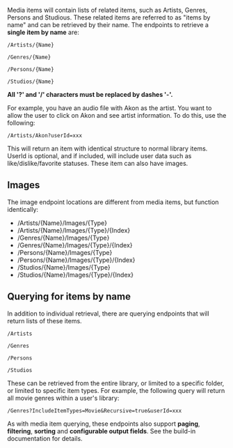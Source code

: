 Media items will contain lists of related items, such as Artists, Genres, Persons and Studious. These related items are referred to as "items by name" and can be retrieved by their name. The endpoints to retrieve a **single item by name** are:

`/Artists/{Name}`

`/Genres/{Name}`

`/Persons/{Name}`

`/Studios/{Name}`

**All '?' and '/' characters must be replaced by dashes '-'.**

For example, you have an audio file with Akon as the artist. You want to allow the user to click on Akon and see artist information. To do this, use the following:

`/Artists/Akon?userId=xxx`

This will return an item with identical structure to normal library items. UserId is optional, and if included, will include user data such as like/dislike/favorite statuses. These item can also have images.

## Images

The image endpoint locations are different from media items, but function identically:

* /Artists/{Name}/Images/{Type}
* /Artists/{Name}/Images/{Type}/{Index}
* /Genres/{Name}/Images/{Type}
* /Genres/{Name}/Images/{Type}/{Index}
* /Persons/{Name}/Images/{Type}
* /Persons/{Name}/Images/{Type}/{Index}
* /Studios/{Name}/Images/{Type}
* /Studios/{Name}/Images/{Type}/{Index}

## Querying for items by name

In addition to individual retrieval, there are querying endpoints that will return lists of these items. 

`/Artists`

`/Genres`

`/Persons`

`/Studios`

These can be retrieved from the entire library, or limited to a specific folder, or limited to specific item types. For example, the following query will return all movie genres within a user's library:

`/Genres?IncludeItemTypes=Movie&Recursive=true&userId=xxx`

As with media item querying, these endpoints also support **paging**, **filtering**, **sorting** and **configurable output fields**. See the build-in documentation for details.